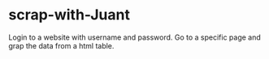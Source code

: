 # scrap-with-Juant

Login to a website with username and password.
Go to a specific page and grap the data from a html table.
